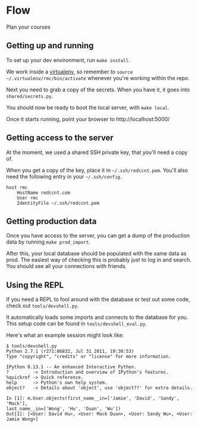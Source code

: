 # Flow

Plan your courses

## Getting up and running

To set up your dev environment, run `make install`.

We work inside a [virtualenv][], so remember to `source
~/.virtualenv/rmc/bin/activate` whenever you're working within the repo.

Next you need to grab a copy of the secrets. When you have it, it goes into
`shared/secrets.py`.

You should now be ready to boot the local server, with `make local`.

Once it starts running, point your browser to http://localhost:5000/

## Getting access to the server

At the moment, we used a shared SSH private key, that you'll need a copy of.

When you get a copy of the key, place it in `~/.ssh/redccnt.pem`. You'll also
need the following entry in your `~/.ssh/config`.

    host rmc
        HostName redccnt.com
        User rmc
        IdentityFile ~/.ssh/redccnt.pem

## Getting production data

Once you have access to the server, you can get a dump of the production data by
running `make prod_import`.

After this, your local database should be populated with the same data as prod.
The easiest way of checking this is probably just to log in and search. You
should see all your connections with friends.

## Using the REPL

If you need a REPL to fool around with the database or test out some code, check
out `tools/devshell.py`.

It automatically loads some imports and connects to the database for you. This
setup code can be found in `tools/devshell_eval.py`.

Here's what an example session might look like:

    $ tools/devshell.py
    Python 2.7.1 (r271:86832, Jul 31 2011, 19:30:53)
    Type "copyright", "credits" or "license" for more information.

    IPython 0.13.1 -- An enhanced Interactive Python.
    ?         -> Introduction and overview of IPython's features.
    %quickref -> Quick reference.
    help      -> Python's own help system.
    object?   -> Details about 'object', use 'object??' for extra details.

    In [1]: m.User.objects(first_name__in=['Jamie', 'David', 'Sandy', 'Mack'],
    last_name__in=['Wong', 'Hu', 'Duan', 'Wu'])
    Out[1]: [<User: David Hu>, <User: Mack Duan>, <User: Sandy Wu>, <User: Jamie Wong>]

[virtualenv]: http://www.virtualenv.org/en/latest/
